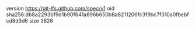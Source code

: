 version https://git-lfs.github.com/spec/v1
oid sha256:db8a2293bf9d1b90f641a896b650b8a8211206fc3f9bc7f310a0fbebfcd8d3d6
size 3826
